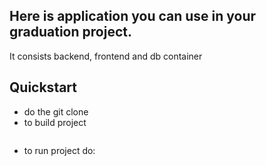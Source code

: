 ## Here is application you can use in your graduation project.

It consists backend, frontend and db container

## Quickstart
- do the git clone
- to build project
``` docker compose build
```
- to run project do:
```sh docker compose up -d
```

